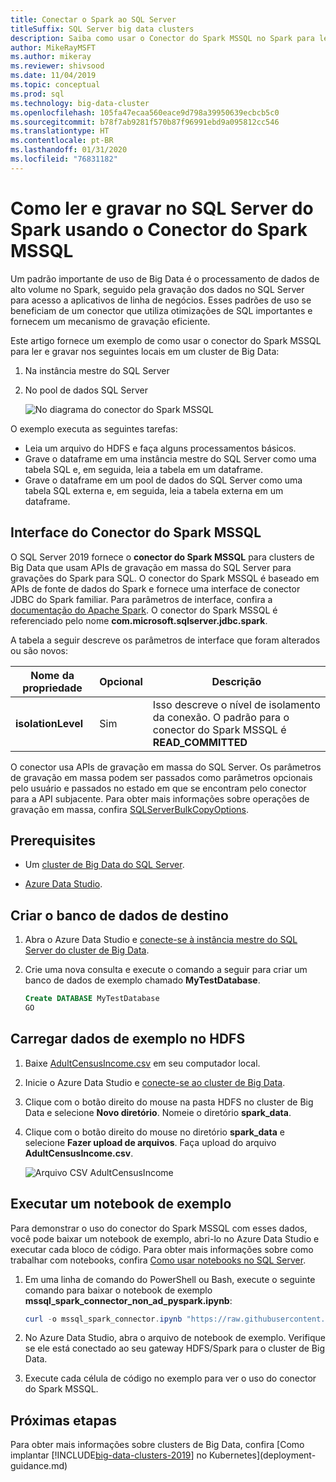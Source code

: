 ```yaml
---
title: Conectar o Spark ao SQL Server
titleSuffix: SQL Server big data clusters
description: Saiba como usar o Conector do Spark MSSQL no Spark para ler e gravar no SQL Server.
author: MikeRayMSFT
ms.author: mikeray
ms.reviewer: shivsood
ms.date: 11/04/2019
ms.topic: conceptual
ms.prod: sql
ms.technology: big-data-cluster
ms.openlocfilehash: 105fa47ecaa560eace9d798a39950639ecbcb5c0
ms.sourcegitcommit: b78f7ab9281f570b87f96991ebd9a095812cc546
ms.translationtype: HT
ms.contentlocale: pt-BR
ms.lasthandoff: 01/31/2020
ms.locfileid: "76831182"
---
```

# <a name="how-to-read-and-write-to-sql-server-from-spark-using-the-mssql-spark-connector"></a>Como ler e gravar no SQL Server do Spark usando o Conector do Spark MSSQL

Um padrão importante de uso de Big Data é o processamento de dados de alto volume no Spark, seguido pela gravação dos dados no SQL Server para acesso a aplicativos de linha de negócios. Esses padrões de uso se beneficiam de um conector que utiliza otimizações de SQL importantes e fornecem um mecanismo de gravação eficiente.

Este artigo fornece um exemplo de como usar o conector do Spark MSSQL para ler e gravar nos seguintes locais em um cluster de Big Data:

1. Na instância mestre do SQL Server
1. No pool de dados SQL Server

   ![No diagrama do conector do Spark MSSQL](./media/spark-mssql-connector/mssql-spark-connector-diagram.png)

O exemplo executa as seguintes tarefas:

- Leia um arquivo do HDFS e faça alguns processamentos básicos.
- Grave o dataframe em uma instância mestre do SQL Server como uma tabela SQL e, em seguida, leia a tabela em um dataframe.
- Grave o dataframe em um pool de dados do SQL Server como uma tabela SQL externa e, em seguida, leia a tabela externa em um dataframe.

## <a name="mssql-spark-connector-interface"></a>Interface do Conector do Spark MSSQL

O SQL Server 2019 fornece o **conector do Spark MSSQL** para clusters de Big Data que usam APIs de gravação em massa do SQL Server para gravações do Spark para SQL. O conector do Spark MSSQL é baseado em APIs de fonte de dados do Spark e fornece uma interface de conector JDBC do Spark familiar. Para parâmetros de interface, confira a [documentação do Apache Spark](http://spark.apache.org/docs/latest/sql-data-sources-jdbc.html). O conector do Spark MSSQL é referenciado pelo nome **com.microsoft.sqlserver.jdbc.spark**.

A tabela a seguir descreve os parâmetros de interface que foram alterados ou são novos:

| Nome da propriedade | Opcional | Descrição |
|---|---|---|
| **isolationLevel** | Sim | Isso descreve o nível de isolamento da conexão. O padrão para o conector do Spark MSSQL é **READ_COMMITTED** |

O conector usa APIs de gravação em massa do SQL Server. Os parâmetros de gravação em massa podem ser passados como parâmetros opcionais pelo usuário e passados no estado em que se encontram pelo conector para a API subjacente. Para obter mais informações sobre operações de gravação em massa, confira [SQLServerBulkCopyOptions]( ../connect/jdbc/using-bulk-copy-with-the-jdbc-driver.md#sqlserverbulkcopyoptions).

## <a name="prerequisites"></a>Prerequisites

- Um [cluster de Big Data do SQL Server](deploy-get-started.md).

- [Azure Data Studio](https://aka.ms/getazuredatastudio).

## <a name="create-the-target-database"></a>Criar o banco de dados de destino

1. Abra o Azure Data Studio e [conecte-se à instância mestre do SQL Server do cluster de Big Data](connect-to-big-data-cluster.md).

1. Crie uma nova consulta e execute o comando a seguir para criar um banco de dados de exemplo chamado **MyTestDatabase**.

   ```sql
   Create DATABASE MyTestDatabase
   GO
   ```

## <a name="load-sample-data-into-hdfs"></a>Carregar dados de exemplo no HDFS

1. Baixe [AdultCensusIncome.csv](https://amldockerdatasets.azureedge.net/AdultCensusIncome.csv) em seu computador local.

1. Inicie o Azure Data Studio e [conecte-se ao cluster de Big Data](connect-to-big-data-cluster.md).

1. Clique com o botão direito do mouse na pasta HDFS no cluster de Big Data e selecione **Novo diretório**. Nomeie o diretório **spark_data**.

1. Clique com o botão direito do mouse no diretório **spark_data** e selecione **Fazer upload de arquivos**. Faça upload do arquivo **AdultCensusIncome.csv**.

   ![Arquivo CSV AdultCensusIncome](./media/spark-mssql-connector/spark_data.png)

## <a name="run-the-sample-notebook"></a>Executar um notebook de exemplo

Para demonstrar o uso do conector do Spark MSSQL com esses dados, você pode baixar um notebook de exemplo, abri-lo no Azure Data Studio e executar cada bloco de código. Para obter mais informações sobre como trabalhar com notebooks, confira [Como usar notebooks no SQL Server](notebooks-guidance.md).

1. Em uma linha de comando do PowerShell ou Bash, execute o seguinte comando para baixar o notebook de exemplo **mssql_spark_connector_non_ad_pyspark.ipynb**:

   ```PowerShell
   curl -o mssql_spark_connector.ipynb "https://raw.githubusercontent.com/microsoft/sql-server-samples/master/samples/features/sql-big-data-cluster/spark/data-virtualization/mssql_spark_connector_non_ad_pyspark.ipynb"
   ```

1. No Azure Data Studio, abra o arquivo de notebook de exemplo. Verifique se ele está conectado ao seu gateway HDFS/Spark para o cluster de Big Data.

1. Execute cada célula de código no exemplo para ver o uso do conector do Spark MSSQL.

## <a name="next-steps"></a>Próximas etapas

Para obter mais informações sobre clusters de Big Data, confira [Como implantar [!INCLUDE[big-data-clusters-2019](../includes/ssbigdataclusters-ss-nover.md)] no Kubernetes](deployment-guidance.md)
